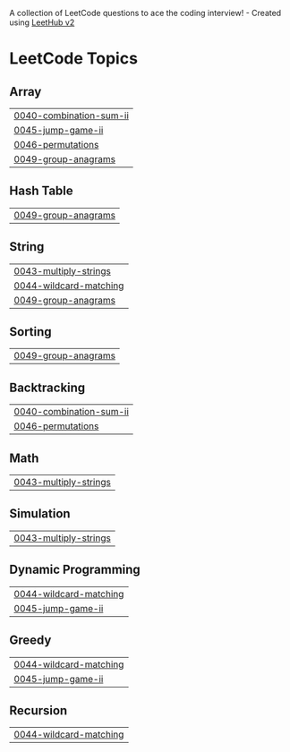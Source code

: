 A collection of LeetCode questions to ace the coding interview! - Created using [LeetHub v2](https://github.com/arunbhardwaj/LeetHub-2.0)
<!---LeetCode Topics Start-->
# LeetCode Topics
## Array
|  |
| ------- |
| [0040-combination-sum-ii](https://github.com/Nikitha9908/leetcode/tree/master/0040-combination-sum-ii) |
| [0045-jump-game-ii](https://github.com/Nikitha9908/leetcode/tree/master/0045-jump-game-ii) |
| [0046-permutations](https://github.com/Nikitha9908/leetcode/tree/master/0046-permutations) |
| [0049-group-anagrams](https://github.com/Nikitha9908/leetcode/tree/master/0049-group-anagrams) |
## Hash Table
|  |
| ------- |
| [0049-group-anagrams](https://github.com/Nikitha9908/leetcode/tree/master/0049-group-anagrams) |
## String
|  |
| ------- |
| [0043-multiply-strings](https://github.com/Nikitha9908/leetcode/tree/master/0043-multiply-strings) |
| [0044-wildcard-matching](https://github.com/Nikitha9908/leetcode/tree/master/0044-wildcard-matching) |
| [0049-group-anagrams](https://github.com/Nikitha9908/leetcode/tree/master/0049-group-anagrams) |
## Sorting
|  |
| ------- |
| [0049-group-anagrams](https://github.com/Nikitha9908/leetcode/tree/master/0049-group-anagrams) |
## Backtracking
|  |
| ------- |
| [0040-combination-sum-ii](https://github.com/Nikitha9908/leetcode/tree/master/0040-combination-sum-ii) |
| [0046-permutations](https://github.com/Nikitha9908/leetcode/tree/master/0046-permutations) |
## Math
|  |
| ------- |
| [0043-multiply-strings](https://github.com/Nikitha9908/leetcode/tree/master/0043-multiply-strings) |
## Simulation
|  |
| ------- |
| [0043-multiply-strings](https://github.com/Nikitha9908/leetcode/tree/master/0043-multiply-strings) |
## Dynamic Programming
|  |
| ------- |
| [0044-wildcard-matching](https://github.com/Nikitha9908/leetcode/tree/master/0044-wildcard-matching) |
| [0045-jump-game-ii](https://github.com/Nikitha9908/leetcode/tree/master/0045-jump-game-ii) |
## Greedy
|  |
| ------- |
| [0044-wildcard-matching](https://github.com/Nikitha9908/leetcode/tree/master/0044-wildcard-matching) |
| [0045-jump-game-ii](https://github.com/Nikitha9908/leetcode/tree/master/0045-jump-game-ii) |
## Recursion
|  |
| ------- |
| [0044-wildcard-matching](https://github.com/Nikitha9908/leetcode/tree/master/0044-wildcard-matching) |
<!---LeetCode Topics End-->